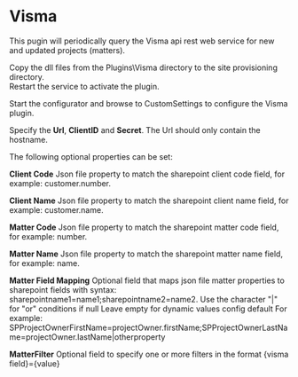 ﻿# Visma

This pugin will periodically query the Visma api rest web service for new and updated projects (matters).

Copy the dll files from the Plugins\Visma directory to the site provisioning directory.  
Restart the service to activate the plugin.

Start the configurator and browse to CustomSettings to configure the Visma plugin.

Specify the **Url**, **ClientID** and **Secret**. The Url should only contain the hostname.

The following optional properties can be set:

**Client Code**
Json file property to match the sharepoint client code field, for example: customer.number.

**Client Name**
Json file property to match the sharepoint client name field, for example: customer.name.

**Matter Code**
Json file property to match the sharepoint matter code field, for example: number.

**Matter Name**
Json file property to match the sharepoint matter name field, for example: name.

**Matter Field Mapping**
Optional field that maps json file matter properties to sharepoint fields with syntax: sharepointname1=name1;sharepointname2=name2.
Use the character "|" for "or" conditions if null
Leave empty for dynamic values config default
For example: SPProjectOwnerFirstName=projectOwner.firstName;SPProjectOwnerLastName=projectOwner.lastName|otherproperty

**MatterFilter**
Optional field to specify one or more filters in the format {visma field}={value}
